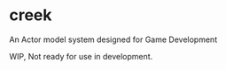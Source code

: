# creek
An Actor model system designed for Game Development

WIP, Not ready for use in development.
